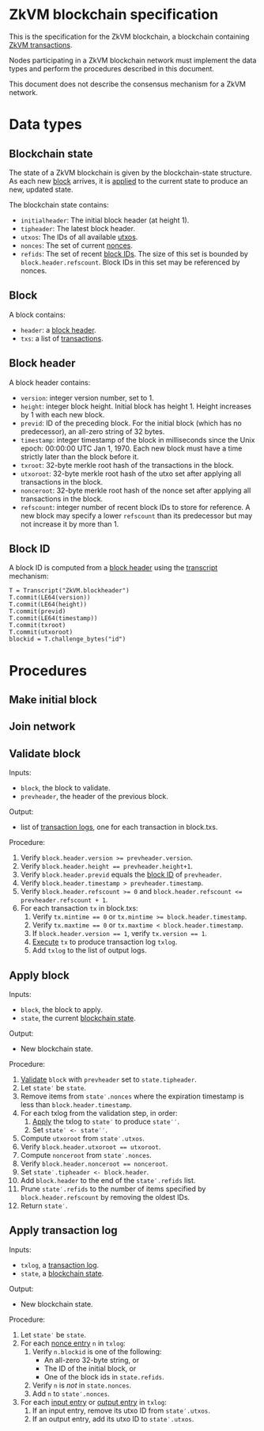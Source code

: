 # ZkVM blockchain specification

This is the specification for the ZkVM blockchain,
a blockchain containing
[ZkVM transactions](zkvm-spec.md).

Nodes participating in a ZkVM blockchain network must implement the data types and perform the procedures described in this document.

This document does not describe the consensus mechanism for a ZkVM network.

# Data types

## Blockchain state

The state of a ZkVM blockchain is given by the blockchain-state structure.
As each new [block](#block) arrives,
it is [applied](#apply-block) to the current state to produce an new,
updated state.

The blockchain state contains:

- `initialheader`:
  The initial block header
  (at height 1).
- `tipheader`:
  The latest block header.
- `utxos`:
  The IDs of all available
  [utxos](zkvm-spec.md#utxo).
- `nonces`:
  The set of current
  [nonces](#nonce).
- `refids`:
  The set of recent
  [block IDs](#block-id).
  The size of this set is bounded by `block.header.refscount`.
  Block IDs in this set may be referenced by nonces.

## Block

A block contains:

- `header`:
  a
  [block header](#block-header).
- `txs`:
  a list of
  [transactions](zkvm-spec.md#transaction).

## Block header

A block header contains:

- `version`:
  integer version number,
  set to 1.
- `height`:
  integer block height.
  Initial block has height 1.
  Height increases by 1 with each new block.
- `previd`:
  ID of the preceding block.
  For the initial block
  (which has no predecessor),
  an all-zero string of 32 bytes.
- `timestamp`:
  integer timestamp of the block in milliseconds since the Unix epoch:
  00:00:00 UTC Jan 1,
  1970.
  Each new block must have a time strictly later than the block before it.
- `txroot`:
  32-byte merkle root hash of the transactions in the block.
- `utxoroot`:
  32-byte merkle root hash of the utxo set after applying all transactions in the block.
- `nonceroot`:
  32-byte merkle root hash of the nonce set after applying all transactions in the block.
- `refscount`:
  integer number of recent block IDs to store for reference.
  A new block may specify a lower `refscount` than its predecessor but may not increase it by more than 1.

## Block ID

A block ID is computed from a
[block header](#block-header)
using the
[transcript](zkvm-spec.md#transcript)
mechanism:

```
T = Transcript("ZkVM.blockheader")
T.commit(LE64(version))
T.commit(LE64(height))
T.commit(previd)
T.commit(LE64(timestamp))
T.commit(txroot)
T.commit(utxoroot)
blockid = T.challenge_bytes("id")
```


# Procedures

## Make initial block

## Join network

## Validate block

Inputs:
- `block`,
  the block to validate.
- `prevheader`,
  the header of the previous block.

Output:
- list of
  [transaction logs](zkvm-spec.md#transaction-log),
  one for each transaction in block.txs.

Procedure:
1. Verify `block.header.version >= prevheader.version`.
2. Verify `block.header.height == prevheader.height+1`.
3. Verify `block.header.previd` equals the
   [block ID](#block-id)
   of `prevheader`.
4. Verify `block.header.timestamp > prevheader.timestamp`.
5. Verify `block.header.refscount >= 0` and `block.header.refscount <= prevheader.refscount + 1`.
5. For each transaction `tx` in block.txs:
   1. Verify `tx.mintime == 0` or `tx.mintime >= block.header.timestamp`.
   2. Verify `tx.maxtime == 0` or `tx.maxtime < block.header.timestamp`.
   3. If `block.header.version == 1`,
      verify `tx.version == 1`.
   4. [Execute](zkvm-spec.md#vm-execution)
      `tx` to produce transaction log `txlog`.
   5. Add `txlog` to the list of output logs.

## Apply block

Inputs:
- `block`,
  the block to apply.
- `state`,
  the current
  [blockchain state](#blockchain-state).

Output:
- New blockchain state.

Procedure:
1. [Validate](#validate-block)
   `block` with `prevheader` set to `state.tipheader`.
2. Let `state′` be `state`.
3. Remove items from `state′.nonces` where the expiration timestamp is less than `block.header.timestamp`.
4. For each txlog from the validation step,
   in order:
   1. [Apply](#apply-transaction-log)
      the txlog to `state′` to produce `state′′`.
   2. Set `state′ <- state′′`.
5. Compute `utxoroot` from `state′.utxos`.
6. Verify `block.header.utxoroot == utxoroot`.
7. Compute `nonceroot` from `state′.nonces`.
8. Verify `block.header.nonceroot == nonceroot`.
9. Set `state′.tipheader <- block.header`.
10. Add `block.header` to the end of the `state′.refids` list.
11. Prune `state′.refids` to the number of items specified by `block.header.refscount` by removing the oldest IDs.
12. Return `state′`.

## Apply transaction log

Inputs:
- `txlog`,
  a
  [transaction log](zkvm-spec.md#transaction-log).
- `state`,
  a
  [blockchain state](#blockchain-state).

Output:
- New blockchain state.

Procedure:
1. Let `state′` be `state`.
2. For each
   [nonce entry](zkvm-spec.md#nonce-entry)
   `n` in `txlog`:
   1. Verify `n.blockid` is one of the following:
      - An all-zero 32-byte string,
        or
      - The ID of the initial block,
        or
      - One of the block ids in `state.refids`.
   2. Verify `n` is _not_ in `state.nonces`.
   3. Add `n` to `state′.nonces`.
3. For each
   [input entry](zkvm-spec.md#input-entry)
   or
   [output entry](zkvm-spec.md#output-entry)
   in `txlog`:
   1. If an input entry,
      remove its utxo ID from `state′.utxos`.
   2. If an output entry,
      add its utxo ID to `state′.utxos`.
